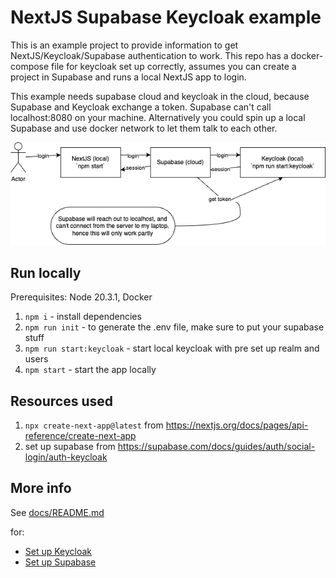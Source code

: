 # NextJS Supabase Keycloak example

This is an example project to provide information to get NextJS/Keycloak/Supabase authentication to work. This repo has a docker-compose file for keycloak set up correctly, assumes you can create a project in Supabase and runs a local NextJS app to login. 

This example needs supabase cloud and keycloak in the cloud, because Supabase and Keycloak exchange a token. Supabase can't call localhost:8080 on your machine. Alternatively you could spin up a local Supabase and use docker network to let them talk to each other.

![Architecture](./docs/architecture.png)

## Run locally

Prerequisites: Node 20.3.1, Docker

1. `npm i` - install dependencies
2. `npm run init` - to generate the .env file, make sure to put your supabase stuff
3. `npm run start:keycloak` - start local keycloak with pre set up realm and users
4. `npm start` - start the app locally

## Resources used

1. `npx create-next-app@latest` from https://nextjs.org/docs/pages/api-reference/create-next-app
2. set up supabase from https://supabase.com/docs/guides/auth/social-login/auth-keycloak

## More info

See [docs/README.md](./docs/README.md)

for:

- [Set up Keycloak](./docs/README.md#set-up-keycloak)
- [Set up Supabase](./docs/README.md#set-up-supabase)
